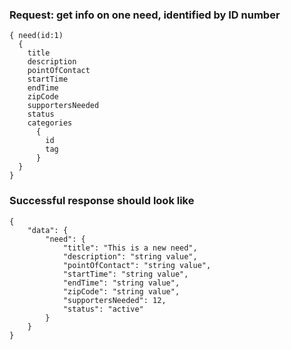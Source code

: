 ### Request: get info on one need, identified by ID number 

```
{ need(id:1) 
  {
    title
    description  
    pointOfContact
    startTime 
    endTime 
    zipCode 
    supportersNeeded 
    status
    categories
      {
        id
        tag
      }
  }
}
```

### Successful response should look like

```
{
    "data": {
        "need": {
            "title": "This is a new need",
            "description": "string value",
            "pointOfContact": "string value",
            "startTime": "string value",
            "endTime": "string value",
            "zipCode": "string value",
            "supportersNeeded": 12,
            "status": "active"
        }
    }
}
```
